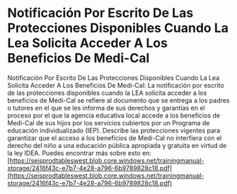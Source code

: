 # Notificación Por Escrito De Las Protecciones Disponibles Cuando La Lea Solicita Acceder A Los Beneficios De Medi-Cal
Notificación Por Escrito De Las Protecciones Disponibles Cuando La Lea Solicita Acceder A Los Beneficios De Medi-Cal: La notificación por escrito de las protecciones disponibles cuando la LEA solicita acceder a los beneficios de Medi-Cal se refiere al documento que se entrega a los padres o tutores en el que se les informa de sus derechos y garantías en el proceso por el que la agencia educativa local accede a los beneficios de Medi-Cal de sus hijos por los servicios cubiertos por un Programa de educación individualizado (IEP). Describe las protecciones vigentes para garantizar que el acceso a los beneficios de Medi-Cal no interfiera con el derecho del niño a una educación pública apropiada y gratuita en virtud de la ley IDEA.
Puedes encontrar más sobre esto en: [https://seisprodtableswest.blob.core.windows.net/trainingmanual-storage/2416f43c-e7b7-4e28-a796-6b9789828c18.pdf](https://seisprodtableswest.blob.core.windows.net/trainingmanual-storage/2416f43c-e7b7-4e28-a796-6b9789828c18.pdf)
